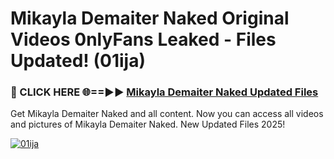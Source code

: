 # Mikayla Demaiter Naked Original Videos 0nlyFans Leaked - Files Updated! (01ija)

<h3>🔴 CLICK HERE 🌐==►► <a href="https://tinyurl.com/up5wt9bj" rel="nofollow">Mikayla Demaiter Naked Updated Files</a></h3>

Get Mikayla Demaiter Naked and all content. Now you can access all videos and pictures of Mikayla Demaiter Naked. New Updated Files 2025!

[![01ija](https://i.imgur.com/ABiUzMV.gif)](https://tinyurl.com/up5wt9bj)
